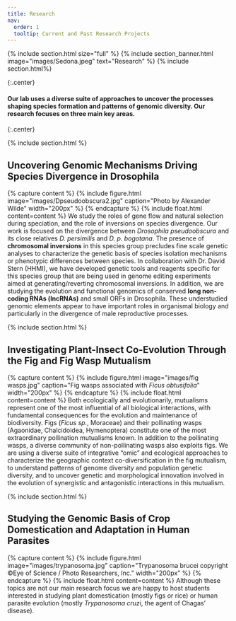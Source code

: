 ```yaml
---
title: Research
nav:
  order: 1
  tooltip: Current and Past Research Projects
---
```


{% include section.html size="full" %}
{% include section_banner.html image="images/Sedona.jpeg" text="Research" %}
{% include section.html%}

{:.center}
#### Our lab uses a diverse suite of approaches to uncover the processes shaping species formation and patterns of genomic diversity. Our research focuses on three main key areas.
{:.center}

{% include section.html %}
## Uncovering Genomic Mechanisms Driving Species Divergence in Drosophila

{% capture content %} {% include figure.html image="images/Dpseudoobscura2.jpg" caption="Photo by Alexander Wilde" width="200px" %} {% endcapture %} {% include float.html content=content %} We study the roles of gene flow and natural selection during speciation, and the role of inversions on species divergence. Our work is focused on the divergence between _Drosophila pseudoobscura_ and its close relatives _D. persimilis_ and _D. p. bogotana_. The presence of **chromosomal inversions** in this species group precludes fine scale genetic analyses to characterize the genetic basis of species isolation mechanisms or phenotypic differences between species. In collaboration with Dr. David Stern (HHMI), we have developed genetic tools and reagents specific for this species group that are being used in genome editing experiments aimed at generating/reverting chromosomal inversions. In addition, we are studying the evolution and functional genomics of conserved **long non-coding RNAs (lncRNAs)** and small ORFs in Drosophila. These understudied genomic elements appear to have important roles in organismal biology and particularly in the divergence of male reproductive processes. 

{% include section.html %}
## Investigating Plant-Insect Co-Evolution Through the Fig and Fig Wasp Mutualism
{% capture content %} {% include figure.html image="images/fig wasps.jpg" caption="Fig wasps associated with _Ficus obtusifolia_" width="200px" %} {% endcapture %} {% include float.html content=content %} Both ecologically and evolutionarily, mutualisms represent one of the most influential of all biological interactions, with fundamental consequences for the evolution and maintenance of biodiversity. Figs (_Ficus sp._, Moraceae) and their pollinating wasps (Agaonidae, Chalcidoidea, Hymenoptera) constitute one of the most extraordinary pollination mutualisms known. In addition to the pollinating wasps, a diverse community of non-pollinating wasps also exploits figs. We are using a diverse suite of integrative “omic” and ecological approaches to characterize the geographic context co-diversification in the fig mutualism, to understand patterns of genome diversity and population genetic diversity, and to uncover genetic and morphological innovation involved in the evolution of synergistic and antagonistic interactions in this mutualism. 

{% include section.html %}
## Studying the Genomic Basis of Crop Domestication and Adaptation in Human Parasites
{% capture content %} {% include figure.html image="images/trypanosoma.jpg" caption="Trypanosoma brucei copyright ©Eye of Science / Photo Researchers, Inc." width="200px" %} {% endcapture %} {% include float.html content=content %} Although these topics are not our main research focus we are happy to host students interested in studying plant domestication (mostly figs or rice) or human parasite evolution (mostly _Trypanosoma cruzi_, the agent of Chagas’ disease).
